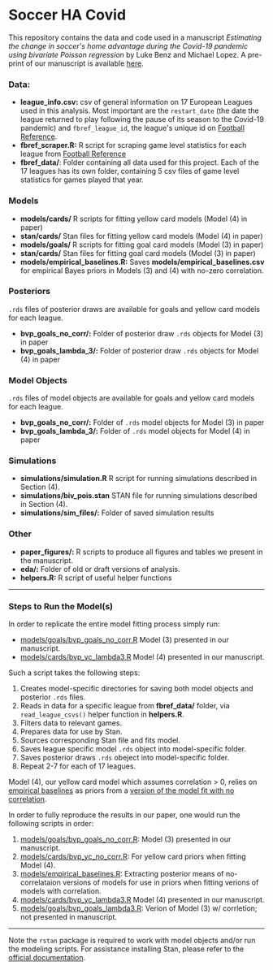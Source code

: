 # Soccer HA Covid
This repository contains the data and code used in a manuscript _Estimating the change in soccer's home advantage during the Covid-19 pandemic using bivariate Poisson regression_ by Luke Benz and Michael Lopez. A pre-print of our manuscript is available [here](https://arxiv.org/abs/2012.14949).

### Data:

* __league_info.csv:__ csv of general information on 17 European Leagues used in this analysis. Most important are the `restart_date` (the date the league returned to play following the pause of its season to the Covid-19 pandemic) and `fbref_league_id`, the league's unique id on [Football Reference](https://fbref.com/en/).
* __fbref_scraper.R:__ R script for scraping game level statistics for each league from [Football Reference](https://fbref.com/en/)
* __fbref_data/__: Folder containing all data used for this project. Each of the 17 leagues has its own folder, containing 5 csv files of game level statistics for games played that year. 

### Models

* __models/cards/__ R scripts for fitting yellow card models (Model (4) in paper)
* __stan/cards/__ Stan files for fitting yellow card models (Model (4) in paper)
* __models/goals/__ R scripts for fitting goal card models (Model (3) in paper)
* __stan/cards/__ Stan files for fitting goal card models (Model (3) in paper)
* __models/empirical_baselines.R:__ Saves __models/empirical_baselines.csv__ for empirical Bayes priors in Models (3) and (4) with no-zero correlation.

### Posteriors
`.rds` files of posterior draws are available for goals and yellow card models for each league. 

* __bvp_goals_no_corr/:__ Folder of posterior draw `.rds` objects for Model (3) in paper
* __bvp_goals_lambda_3/:__ Folder of posterior draw `.rds` objects for Model (4) in paper

### Model Objects
`.rds` files of model objects are available for goals and yellow card models for each league. 

* __bvp_goals_no_corr/:__ Folder of `.rds` model objects for Model (3) in paper
* __bvp_goals_lambda_3/:__ Folder of `.rds` model objects for Model (4) in paper

### Simulations

* __simulations/simulation.R__ R script for running simulations described in Section (4).
* __simulations/biv_pois.stan__ STAN file for running simulations described in Section (4).
* __simulations/sim_files/:__ Folder of saved simulation results

### Other

* __paper_figures/:__ R scripts to produce all figures and tables we present in the manuscript.
* __eda/:__ Folder of old or draft versions of analysis.
* __helpers.R:__ R script of useful helper functions

---

### Steps to Run the Model(s)
In order to replicate the entire model fitting process simply run:

* [models/goals/bvp_goals_no_corr.R](https://github.com/lbenz730/soccer_ha_covid/blob/master/models/goals/bvp_goals_no_corr.R) Model (3) presented in our manuscript. 
* [models/cards/bvp_yc_lambda3.R](https://github.com/lbenz730/soccer_ha_covid/blob/master/models/cards/bvp_yc_lambda3.R) Model (4) presented in our manuscript. 

Such a script takes the following steps:

1. Creates model-specific directories for saving both model objects and posterior `.rds` files.
2. Reads in data for a specific league from __fbref_data/__ folder, via `read_league_csvs()` helper function in __helpers.R__.
3. Filters data to relevant games.
4. Prepares data for use by Stan.
5. Sources corresponding Stan file and fits model.
6. Saves league specific model `.rds` object into model-specific folder.
7. Saves posterior draws `.rds` obeject into model-specific folder.
8. Repeat 2-7 for each of 17 leagues. 

Model (4), our yellow card model which assumes correlation > 0, relies on [empirical baselines](https://github.com/lbenz730/soccer_ha_covid/blob/master/models/empirical_baselines.csv) as priors from a [version of the model fit with no correlation](https://github.com/lbenz730/soccer_ha_covid/blob/master/models/cards/bvp_yc_no_corr.R). 

In order to fully reproduce the results in our paper, one would run the following scripts in order:

1. [models/goals/bvp_goals_no_corr.R](https://github.com/lbenz730/soccer_ha_covid/blob/master/models/goals/bvp_goals_no_corr.R): Model (3) presented in our manuscript. 
2. [models/cards/bvp_yc_no_corr.R](https://github.com/lbenz730/soccer_ha_covid/blob/master/models/cards/bvp_yc_no_corr.R): For yellow card priors when fitting Model (4). 
3. [models/empirical_baselines.R](): Extracting posterior means of no-correlataion versions of models for use in priors when fitting verions of models with correlation.
4. [models/cards/bvp_yc_lambda3.R](https://github.com/lbenz730/soccer_ha_covid/blob/master/models/cards/bvp_yc_lambda3.R) Model (4) presented in our manuscript.
5. [models/goals/bvp_goals_lambda3.R](https://github.com/lbenz730/soccer_ha_covid/blob/master/models/goals/bvp_goals_lambda3.R): Verion of Model (3) w/ corrletion; not presented in manuscript.


---

Note the `rstan` package is required to work with model objects and/or run the modeling scripts. For assistance installing Stan, please refer to the [official documentation](https://github.com/stan-dev/rstan/wiki/RStan-Getting-Started).

